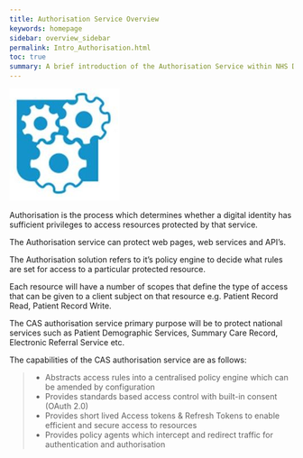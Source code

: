 ```yaml
---
title: Authorisation Service Overview
keywords: homepage
sidebar: overview_sidebar
permalink: Intro_Authorisation.html
toc: true
summary: A brief introduction of the Authorisation Service within NHS Digital's Care Access Service.
---
```


![Authorisation image](images/IntroAuthorisationService.JPG)

Authorisation is the process which determines whether a digital identity has sufficient privileges to access resources protected by that service. 

The Authorisation service can protect web pages, web services and API’s. 

The Authorisation solution refers to it’s policy engine to decide what rules are set for access to a particular protected resource. 

Each resource will have a number of scopes that define the type of access that can be given to a client subject on that resource e.g. Patient Record Read, Patient Record Write.

The CAS authorisation service primary purpose will be to protect national services such as Patient Demographic Services, Summary Care Record, Electronic Referral Service etc.

The capabilities of the CAS authorisation service are as follows:

> * Abstracts access rules into a centralised policy engine which can be amended by configuration
> * Provides standards based access control with built-in consent (OAuth 2.0)
> * Provides short lived Access tokens & Refresh Tokens to enable efficient and secure access to resources
> * Provides policy agents which intercept and redirect traffic for authentication and authorisation

